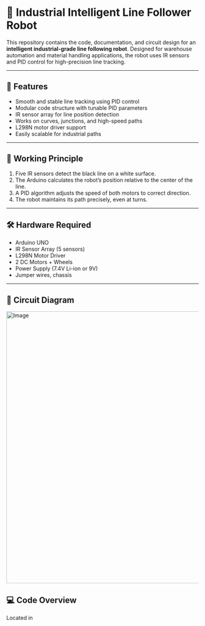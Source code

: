 # 🤖 Industrial Intelligent Line Follower Robot

This repository contains the code, documentation, and circuit design for an **intelligent industrial-grade line following robot**. Designed for warehouse automation and material handling applications, the robot uses IR sensors and PID control for high-precision line tracking.

---

## 🚀 Features

- Smooth and stable line tracking using PID control
- Modular code structure with tunable PID parameters
- IR sensor array for line position detection
- Works on curves, junctions, and high-speed paths
- L298N motor driver support
- Easily scalable for industrial paths

---

## 🧠 Working Principle

1. Five IR sensors detect the black line on a white surface.
2. The Arduino calculates the robot’s position relative to the center of the line.
3. A PID algorithm adjusts the speed of both motors to correct direction.
4. The robot maintains its path precisely, even at turns.

---

## 🛠️ Hardware Required

- Arduino UNO
- IR Sensor Array (5 sensors)
- L298N Motor Driver
- 2 DC Motors + Wheels
- Power Supply (7.4V Li-ion or 9V)
- Jumper wires, chassis

---

## 📐 Circuit Diagram

<img width="1314" height="713" alt="Image" src="https://github.com/user-attachments/assets/c98e3a4f-e325-4d8d-a58e-e30bfadc9d3d" />

## 💻 Code Overview

Located in 


